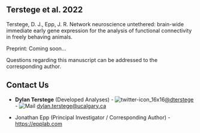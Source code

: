 ## Terstege et al. 2022

Terstege, D. J., Epp, J. R. Network neuroscience untethered: brain-wide immediate early gene expression for the analysis of functional connectivity in freely behaving animals.

Preprint: Coming soon...


Questions regarding this manuscript can be addressed to the corresponding author.

## Contact Us

- **Dylan Terstege** (Developed Analyses) - ![twitter-icon_16x16](https://user-images.githubusercontent.com/44174532/113163958-e3d3e400-91fd-11eb-8d79-17906d8d3f25.png)[@dterstege](https://twitter.com/dterstege) - ![Mail](https://user-images.githubusercontent.com/44174532/113164412-50e77980-91fe-11eb-9282-dd83852578ce.png)
<dylan.terstege@ucalgary.ca>

- Jonathan Epp (Principal Investigator / Corresponding Author) - https://epplab.com
